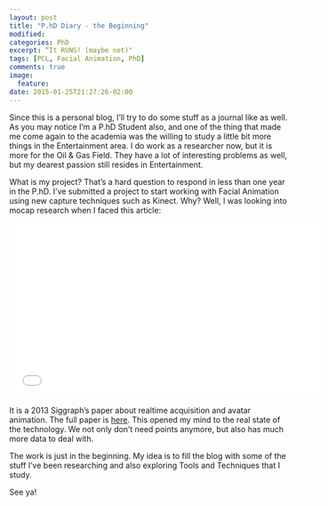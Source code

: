 ```yaml
---
layout: post
title: "P.hD Diary - the Beginning"
modified:
categories: PhD
excerpt: “It RUNS! (maybe not)"
tags: [PCL, Facial Animation, PhD]
comments: true
image:
  feature:
date: 2015-01-25T21:27:26-02:00
---
```


Since this is a personal blog, I’ll try to do some stuff as a journal like as well. As you may notice I’m a P.hD Student also, and one of the thing that made me come again to the academia was the willing to study a little bit more things in the Entertainment area. I do work as a researcher now, but it is more for the Oil & Gas Field. They have a lot of interesting problems as well, but my dearest passion still resides in Entertainment.

What is my project? That’s a hard question to respond in less than one year in the P.hD. I’ve submitted a project to start working with Facial Animation using new capture techniques such as Kinect. Why? Well, I was looking into mocap research when I faced this article:

<iframe width="560" height="315" src="//www.youtube.com/embed/DBoChIFrj2c" frameborder="0" allowfullscreen></iframe>

It is a 2013 Siggraph’s paper about realtime acquisition and avatar animation. The full paper is <a href="http://lgg.epfl.ch/publications/2013/MIG.pdf'http://lgg.epfl.ch/publications/2013/MIG.pdf">here</a>. This opened my mind to the real state of the technology. We not only don’t need points anymore, but also has much more data to deal with. 

The work is just in the beginning. My idea is to fill the blog with some of the stuff I’ve been researching and also exploring Tools and Techniques that I study.

See ya!
